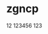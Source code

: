 <!--
 * @Author: your name
 * @Date: 2022-04-04 11:45:50
 * @LastEditTime: 2022-04-04 12:07:02
 * @LastEditors: Please set LastEditors
 * @Description: 打开koroFileHeader查看配置 进行设置: https://github.com/OBKoro1/koro1FileHeader/wiki/%E9%85%8D%E7%BD%AE
 * @FilePath: \cawm-entity-uid:\hhh\zgncp\README.md
-->
# zgncp
12
123456    123